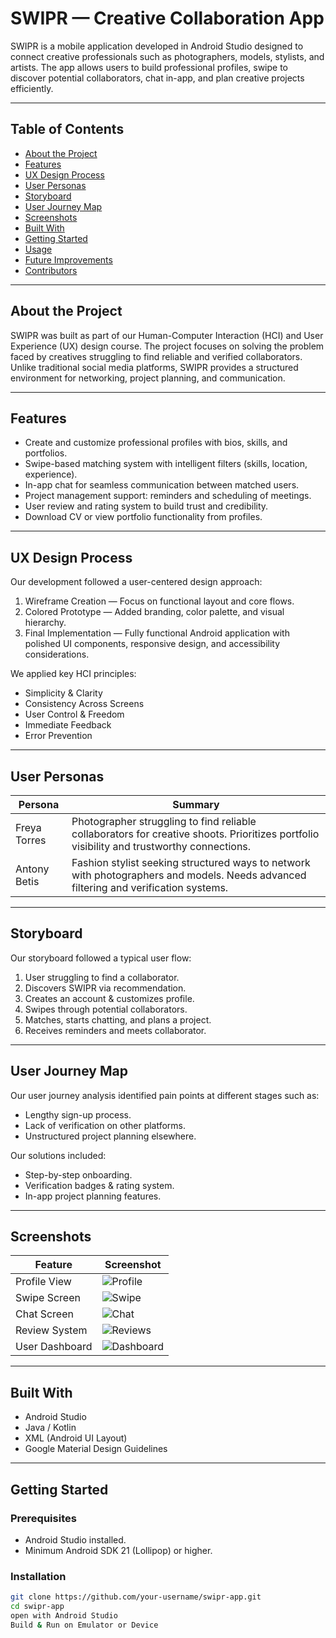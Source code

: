 # SWIPR — Creative Collaboration App

SWIPR is a mobile application developed in Android Studio designed to connect creative professionals such as photographers, models, stylists, and artists. The app allows users to build professional profiles, swipe to discover potential collaborators, chat in-app, and plan creative projects efficiently.

---

## Table of Contents
- [About the Project](#about-the-project)
- [Features](#features)
- [UX Design Process](#ux-design-process)
- [User Personas](#user-personas)
- [Storyboard](#storyboard)
- [User Journey Map](#user-journey-map)
- [Screenshots](#screenshots)
- [Built With](#built-with)
- [Getting Started](#getting-started)
- [Usage](#usage)
- [Future Improvements](#future-improvements)
- [Contributors](#contributors)

---

## About the Project

SWIPR was built as part of our Human-Computer Interaction (HCI) and User Experience (UX) design course. The project focuses on solving the problem faced by creatives struggling to find reliable and verified collaborators. Unlike traditional social media platforms, SWIPR provides a structured environment for networking, project planning, and communication.

---

## Features
- Create and customize professional profiles with bios, skills, and portfolios.
- Swipe-based matching system with intelligent filters (skills, location, experience).
- In-app chat for seamless communication between matched users.
- Project management support: reminders and scheduling of meetings.
- User review and rating system to build trust and credibility.
- Download CV or view portfolio functionality from profiles.

---

## UX Design Process

Our development followed a user-centered design approach:
1. Wireframe Creation — Focus on functional layout and core flows.
2. Colored Prototype — Added branding, color palette, and visual hierarchy.
3. Final Implementation — Fully functional Android application with polished UI components, responsive design, and accessibility considerations.

We applied key HCI principles:
- Simplicity & Clarity
- Consistency Across Screens
- User Control & Freedom
- Immediate Feedback
- Error Prevention

---

## User Personas

| Persona | Summary |
|--------|---------|
| Freya Torres | Photographer struggling to find reliable collaborators for creative shoots. Prioritizes portfolio visibility and trustworthy connections. |
| Antony Betis | Fashion stylist seeking structured ways to network with photographers and models. Needs advanced filtering and verification systems. |

---

## Storyboard

Our storyboard followed a typical user flow:
1. User struggling to find a collaborator.
2. Discovers SWIPR via recommendation.
3. Creates an account & customizes profile.
4. Swipes through potential collaborators.
5. Matches, starts chatting, and plans a project.
6. Receives reminders and meets collaborator.

---

## User Journey Map

Our user journey analysis identified pain points at different stages such as:
- Lengthy sign-up process.
- Lack of verification on other platforms.
- Unstructured project planning elsewhere.

Our solutions included:
- Step-by-step onboarding.
- Verification badges & rating system.
- In-app project planning features.

---

## Screenshots

| Feature | Screenshot |
|--------|------------|
| Profile View | ![Profile](screenshots/profile.png) |
| Swipe Screen | ![Swipe](screenshots/swipe.png) |
| Chat Screen | ![Chat](screenshots/chat.png) |
| Review System | ![Reviews](screenshots/reviews.png) |
| User Dashboard | ![Dashboard](screenshots/dashboard.png) |

---

## Built With
- Android Studio
- Java / Kotlin
- XML (Android UI Layout)
- Google Material Design Guidelines

---

## Getting Started

### Prerequisites
- Android Studio installed.
- Minimum Android SDK 21 (Lollipop) or higher.

### Installation
```bash
git clone https://github.com/your-username/swipr-app.git
cd swipr-app
open with Android Studio
Build & Run on Emulator or Device
